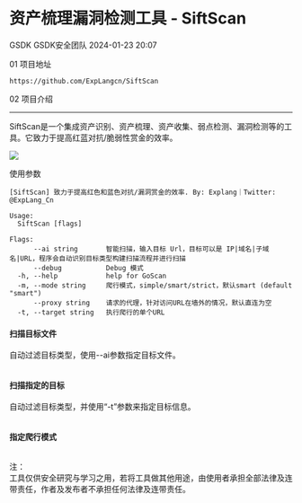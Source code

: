 #  资产梳理漏洞检测工具 - SiftScan   
GSDK  GSDK安全团队   2024-01-23 20:07  
  
01 项目地址  
```
https://github.com/ExpLangcn/SiftScan
```  
  
  
02 项目介绍  
  
****  
SiftScan是一个集成资产识别、资产梳理、资产收集、弱点检测、漏洞检测等的工具。它致力于提高红蓝对抗/脆弱性赏金的效率。  
  
![](https://mmbiz.qpic.cn/sz_mmbiz_png/Xu1xJEZRrFgHjJhoASPXqSEQ1eibEKE6niangwMvvgH9VvGVfSEtclV9dITR1UII1TI9xWZVmqHJlcdFK0aXJMicw/640?wx_fmt=png&from=appmsg "")  
  
使用参数  
```
[SiftScan] 致力于提高红色和蓝色对抗/漏洞赏金的效率. By: Explang｜Twitter: @ExpLang_Cn

Usage:
  SiftScan [flags]

Flags:
      --ai string       智能扫描，输入目标 Url，目标可以是 IP|域名|子域名|URL，程序会自动识别目标类型构建扫描流程并进行扫描
      --debug           Debug 模式
  -h, --help            help for GoScan
  -m, --mode string     爬行模式，simple/smart/strict，默认smart (default "smart")
      --proxy string    请求的代理，针对访问URL在墙外的情况，默认直连为空
  -t, --target string   执行爬行的单个URL
```  
#### 扫描目标文件  
  
自动过滤目标类型，使用--ai参数指定目标文件。  
```
```  
#### 扫描指定的目标  
  
自动过滤目标类型，并使用“-t”参数来指定目标信息。  
```
```  
#### 指定爬行模式  
```
```  
  
  
注：  
工具仅供安全研究与学习之用，若将工具做其他用途，由使用者承担全部法律及连带责任，作者及发布者不承担任何法律及连带责任。  
  

